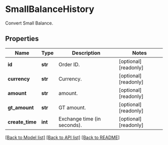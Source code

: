 # SmallBalanceHistory

Convert Small Balance.
## Properties
Name | Type | Description | Notes
------------ | ------------- | ------------- | -------------
**id** | **str** | Order ID. | [optional] [readonly] 
**currency** | **str** | Currency. | [optional] [readonly] 
**amount** | **str** | amount. | [optional] [readonly] 
**gt_amount** | **str** | GT amount. | [optional] [readonly] 
**create_time** | **int** | Exchange time (in seconds). | [optional] [readonly] 

[[Back to Model list]](../README.md#documentation-for-models) [[Back to API list]](../README.md#documentation-for-api-endpoints) [[Back to README]](../README.md)


